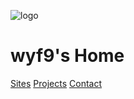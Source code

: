 ![logo](https://ghsrc.wyf9.top/favicon.png)

# wyf9's Home

[Sites](#sites)
[Projects](#projects)
[Contact](#contact)
<!--
[GitHub](https://github.com/wyf9)

![](https://ghimg.wyf9.top/img13z.png)
-->